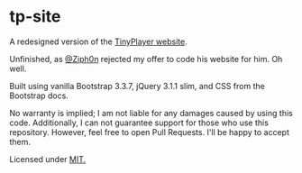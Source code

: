 # tp-site

A redesigned version of the [TinyPlayer website](http://ziph0n.byethost3.com).

Unfinished, as [@Ziph0n](https://twitter.com/Ziph0n) rejected my offer to code his website for him. Oh well.

Built using vanilla Bootstrap 3.3.7, jQuery 3.1.1 slim, and CSS from the Bootstrap docs.

No warranty is implied; I am not liable for any damages caused by using this code. Additionally, I can not guarantee support for those who use this repository. However, feel free to open Pull Requests. I'll be happy to accept them.

Licensed under [MIT.](LICENSE.md)
